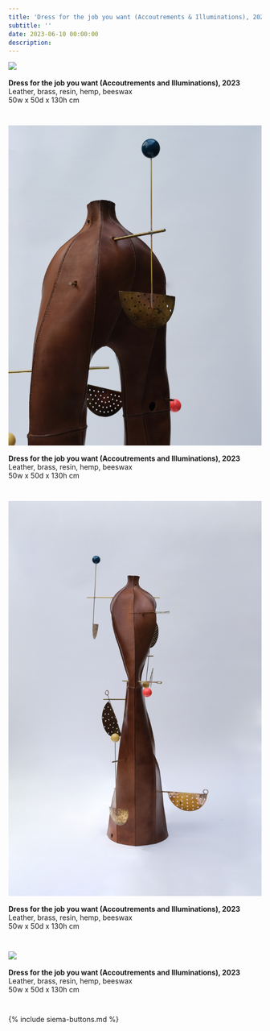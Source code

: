 ```yaml
---
title: 'Dress for the job you want (Accoutrements & Illuminations), 2023'
subtitle: ''
date: 2023-06-10 00:00:00
description: 
---
```

<div style="max-width: 600px">

<div class="siema">
<div>
<img src="/images/new/sculptures/dress-for-the-job-you-want/1.jpg" />
<p style="margin-left: 0; padding-bottom: 2em">
	<b>Dress for the job you want (Accoutrements and Illuminations), 2023</b><br />
    Leather, brass, resin, hemp, beeswax <br />
    50w x 50d x 130h cm
</p>
</div>
<div>
<img src="/images/new/sculptures/dress-for-the-job-you-want/2.jpg" />
<p style="margin-left: 0; padding-bottom: 2em">
	<b>Dress for the job you want (Accoutrements and Illuminations), 2023</b><br />
    Leather, brass, resin, hemp, beeswax <br />
    50w x 50d x 130h cm
</p>
</div>
<div>
<img src="/images/new/sculptures/dress-for-the-job-you-want/3.jpg" />
<p style="margin-left: 0; padding-bottom: 2em">
	<b>Dress for the job you want (Accoutrements and Illuminations), 2023</b><br />
    Leather, brass, resin, hemp, beeswax <br />
    50w x 50d x 130h cm
</p>
</div>
<div>
<img src="/images/new/sculptures/dress-for-the-job-you-want/4.jpg" />
<p style="margin-left: 0; padding-bottom: 2em">
	<b>Dress for the job you want (Accoutrements and Illuminations), 2023</b><br />
    Leather, brass, resin, hemp, beeswax <br />
    50w x 50d x 130h cm
</p>
</div>

</div>

{% include siema-buttons.md %}

<p style="margin-left: 0; padding-bottom: 2em">
 
</p>

</div>

